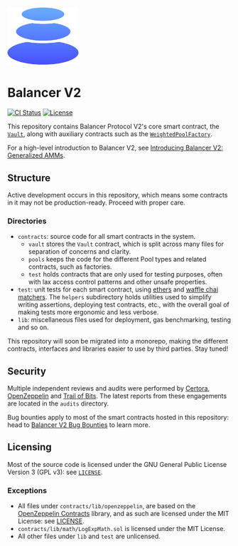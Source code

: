 # <img src="logo.svg" alt="Balancer" height="128px">

# Balancer V2

[![CI Status](https://github.com/balancer-labs/balancer-core-v2/workflows/CI/badge.svg)](https://github.com/balancer-labs/balancer-core-v2/actions)
[![License](https://img.shields.io/badge/License-GPLv3-green.svg)](https://www.gnu.org/licenses/gpl-3.0)

This repository contains Balancer Protocol V2's core smart contract, the [`Vault`](./contracts/vault/Vault.sol), along with auxiliary contracts such as the [`WeightedPoolFactory`](./contracts/pools/weighted/WeightedPoolFactory.sol).

For a high-level introduction to Balancer V2, see [Introducing Balancer V2: Generalized AMMs](https://medium.com/balancer-protocol/balancer-v2-generalizing-amms-16343c4563ff).

## Structure

Active development occurs in this repository, which means some contracts in it may not be production-ready. Proceed with proper care.

### Directories

- `contracts`: source code for all smart contracts in the system.
  - `vault` stores the `Vault` contract, which is split across many files for separation of concerns and clarity.
  - `pools` keeps the code for the different Pool types and related contracts, such as factories.
  - `test` holds contracts that are only used for testing purposes, often with lax access control patterns and other unsafe properties.
- `test`: unit tests for each smart contract, using [ethers](https://docs.ethers.io/v5/) and [waffle chai matchers](https://ethereum-waffle.readthedocs.io/en/latest/matchers.html). The `helpers` subdirectory holds utilities used to simplify writing assertions, deploying test contracts, etc., with the overall goal of making tests more ergonomic and less verbose.
- `lib`: miscellaneous files used for deployment, gas benchmarking, testing and so on.

This repository will soon be migrated into a monorepo, making the different contracts, interfaces and libraries easier to use by third parties. Stay tuned!

## Security

Multiple independent reviews and audits were performed by [Certora](https://www.certora.com/), [OpenZeppelin](https://openzeppelin.com/) and [Trail of Bits](https://www.trailofbits.com/). The latest reports from these engagements are located in the `audits` directory.

Bug bounties apply to most of the smart contracts hosted in this repository: head to [Balancer V2 Bug Bounties](https://docs.balancer.fi/core-concepts/security/bug-bounties) to learn more.

## Licensing

Most of the source code is licensed under the GNU General Public License Version 3 (GPL v3): see [`LICENSE`](./LICENSE).

### Exceptions

- All files under `contracts/lib/openzeppelin`, are based on the [OpenZeppelin Contracts](https://github.com/OpenZeppelin/openzeppelin-contracts) library, and as such are licensed under the MIT License: see [LICENSE](./contracts/lib/openzeppelin/LICENSE).
- `contracts/lib/math/LogExpMath.sol` is licensed under the MIT License.
- All other files under `lib` and `test` are unlicensed.
